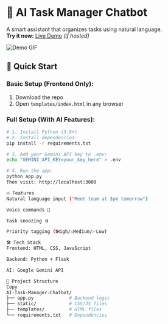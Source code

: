 # 🤖 AI Task Manager Chatbot

A smart assistant that organizes tasks using natural language.  
**Try it now:** [Live Demo](https://your-username.github.io/AI-Task-Manager-Chatbot) *(if hosted)*

![Demo GIF](/screenshots/demo.gif)

## 🚀 Quick Start
### Basic Setup (Frontend Only):
1. Download the repo
2. Open `templates/index.html` in any browser

### Full Setup (With AI Features):
```bash
# 1. Install Python (3.8+)
# 2. Install dependencies:
pip install -r requirements.txt

# 3. Add your Gemini API key to .env:
echo "GEMINI_API_KEY=your_key_here" > .env

# 4. Run the app:
python app.py
Then visit: http://localhost:3000

🔥 Features
Natural language input ("Meet team at 3pm tomorrow")

Voice commands 🎤

Task snoozing ⏸️

Priority tagging (❗High/⚠️Medium/✅Low)

🛠️ Tech Stack
Frontend: HTML, CSS, JavaScript

Backend: Python + Flask

AI: Google Gemini API

📂 Project Structure
Copy
AI-Task-Manager-Chatbot/
├── app.py             # Backend logic
├── static/            # CSS/JS files
├── templates/         # HTML files
└── requirements.txt   # Dependencies
